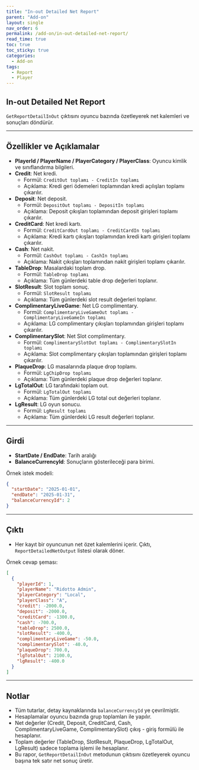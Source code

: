 ```yaml
---
title: "In-out Detailed Net Report"
parent: "Add-on"
layout: single
nav_order: 6
permalink: /add-on/in-out-detailed-net-report/
read_time: true
toc: true
toc_sticky: true
categories:
  - Add-on
tags:
  - Report
  - Player
---
```


## In-out Detailed Net Report

`GetReportDetailInOut` çıktısını oyuncu bazında özetleyerek net kalemleri ve sonuçları döndürür.

---

## Özellikler ve Açıklamalar

- **PlayerId / PlayerName / PlayerCategory / PlayerClass**: Oyuncu kimlik ve sınıflandırma bilgileri.
- **Credit**: Net kredi.
  - Formül: `CreditOut toplamı - CreditIn toplamı`
  - Açıklama: Kredi geri ödemeleri toplamından kredi açılışları toplamı çıkarılır.
- **Deposit**: Net deposit.
  - Formül: `DepositOut toplamı - DepositIn toplamı`
  - Açıklama: Deposit çıkışları toplamından deposit girişleri toplamı çıkarılır.
- **CreditCard**: Net kredi kartı.
  - Formül: `CreditCardOut toplamı - CreditCardIn toplamı`
  - Açıklama: Kredi kartı çıkışları toplamından kredi kartı girişleri toplamı çıkarılır.
- **Cash**: Net nakit.
  - Formül: `CashOut toplamı - CashIn toplamı`
  - Açıklama: Nakit çıkışları toplamından nakit girişleri toplamı çıkarılır.
- **TableDrop**: Masalardaki toplam drop.
  - Formül: `TableDrop toplamı`
  - Açıklama: Tüm günlerdeki table drop değerleri toplanır.
- **SlotResult**: Slot toplam sonuç.
  - Formül: `SlotResult toplamı`
  - Açıklama: Tüm günlerdeki slot result değerleri toplanır.
- **ComplimentaryLiveGame**: Net LG complimentary.
  - Formül: `ComplimentaryLiveGameOut toplamı - ComplimentaryLiveGameIn toplamı`
  - Açıklama: LG complimentary çıkışları toplamından girişleri toplamı çıkarılır.
- **ComplimentarySlot**: Net Slot complimentary.
  - Formül: `ComplimentarySlotOut toplamı - ComplimentarySlotIn toplamı`
  - Açıklama: Slot complimentary çıkışları toplamından girişleri toplamı çıkarılır.
- **PlaqueDrop**: LG masalarında plaque drop toplamı.
  - Formül: `LgChipDrop toplamı`
  - Açıklama: Tüm günlerdeki plaque drop değerleri toplanır.
- **LgTotalOut**: LG tarafındaki toplam out.
  - Formül: `LgTotalOut toplamı`
  - Açıklama: Tüm günlerdeki LG total out değerleri toplanır.
- **LgResult**: LG oyun sonucu.
  - Formül: `LgResult toplamı`
  - Açıklama: Tüm günlerdeki LG result değerleri toplanır.

---

## Girdi

- **StartDate / EndDate**: Tarih aralığı
- **BalanceCurrencyId**: Sonuçların gösterileceği para birimi.

Örnek istek modeli:

```json
{
  "startDate": "2025-01-01",
  "endDate": "2025-01-31",
  "balanceCurrencyId": 2
}
```

---

## Çıktı

- Her kayıt bir oyuncunun net özet kalemlerini içerir. Çıktı, `ReportDetailedNetOutput` listesi olarak döner.

Örnek cevap şeması:

```json
[
  {
    "playerId": 1,
    "playerName": "Ridotto Admin",
    "playerCategory": "Local",
    "playerClass": "A",
    "credit": -2000.0,
    "deposit": -2000.0,
    "creditCard": -1300.0,
    "cash": -700.0,
    "tableDrop": 2500.0,
    "slotResult": -400.0,
    "complimentaryLiveGame": -50.0,
    "complimentarySlot": -40.0,
    "plaqueDrop": 700.0,
    "lgTotalOut": 2100.0,
    "lgResult": -400.0
  }
]
```

---

## Notlar

- Tüm tutarlar, detay kaynaklarında `balanceCurrencyId` ye çevrilmiştir.
- Hesaplamalar oyuncu bazında grup toplamları ile yapılır.
- Net değerler (Credit, Deposit, CreditCard, Cash, ComplimentaryLiveGame, ComplimentarySlot) çıkış - giriş formülü ile hesaplanır.
- Toplam değerler (TableDrop, SlotResult, PlaqueDrop, LgTotalOut, LgResult) sadece toplama işlemi ile hesaplanır.
- Bu rapor, `GetReportDetailInOut` metodunun çıktısını özetleyerek oyuncu başına tek satır net sonuç üretir.